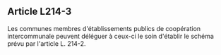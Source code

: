 ## Article L214-3

Les communes membres d'établissements publics de coopération intercommunale peuvent déléguer à ceux-ci
le soin d'établir le schéma prévu par l'article L. 214-2.


